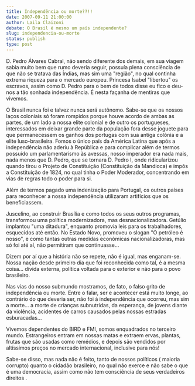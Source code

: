 ```yaml
---
title: Independência ou morte??!!
date: 2007-09-11 21:00:00
author: Laila Claizoni
debate: O Brasil é mesmo um país independente?
slug: independencia-ou-morte
status: publish 
type: post
---
```


D. Pedro Álvares Cabral, não sendo diferente dos demais, em sua viagem sabia muito bem que rumo deveria seguir, possuía plena consciência de que não se tratava das Índias, mas sim uma "região", no qual continha extrema riqueza para o mercado europeu. Princesa Isabel "libertou" os escravos, assim como D. Pedro para o bem de todos disse eu fico e deu-nos a tão sonhada independência. É nesta façanha de mentiras que vivemos.  

O Brasil nunca foi e talvez nunca será autônomo. Sabe-se que os nossos laços coloniais só foram rompidos porque houve acordo de ambas as partes, de um lado a nossa elite colonial e de outro os portugueses, interessados em deixar grande parte da população fora desse joguete para que permanecessem os ganhos dos portugas com sua antiga colônia e a elite luso-brasileira. Fomos o único país da América Latina que após a independência não aderiu à República e para complicar além de termos possuído um parlamentarismo às avessas, nosso imperador era nada mais, nada menos que D. Pedro, que se tornara D. Pedro I, onde ridicularizou quando tirou o Projeto de Constituição (Constituição da Mandioca) e impôs a Constituição de 1824, no qual tinha o Poder Moderador, concentrando em vias de regras todo o poder para si.  

Além de termos pagado uma indenização para Portugal, os outros países para reconhecer a nossa independência utilizaram artifícios que os beneficiassem.  

Juscelino, ao construir Brasília e como todos os seus outros programas, transformou uma política modernizadora, mas desnacionalizadora. Getúlio implantou "uma ditadura", enquanto promovia leis para os trabalhadores, esquecidos até então. No Estado Novo, promoveu o slogan "O petróleo é nosso", e como tantas outras medidas econômicas nacionalizadoras, mas só foi até aí, não permitiram que continuasse...  

Dizem por aí que a história não se repete, não é igual, mas enganam-se. Nossa nação desde primeiro dia que foi reconhecida como tal, é a mesma coisa... dívida externa, política voltada para o exterior e não para o povo brasileiro.  

Nas vias do nosso submundo mostramos, de fato, o falso grito de independência ou morte. Entre o falar, ser e acontecer está muito longe, ao contrário do que deveria ser, não foi à independência que ocorreu, mas sim a morte... a morte de crianças subnutridas, da esperança, de jovens diante da violência, acidentes de carros causados pelas nossas estradas esburacadas...  

Vivemos dependentes do BIRD e FMI, somos enquadrados no terceiro mundo. Estrangeiros entram em nossas matas e extraem ervas, plantas, frutas que são usadas como remédios, e depois são vendidos por altíssimos preços no mercado internacional, inclusive para nós!  

Sabe-se disso, mas nada não é feito, tanto de nossos políticos ( maioria corrupto) quanto o cidadão brasileiro, no qual não exerce e não sabe o que é uma democracia, assim como não tem consciência de seus verdadeiros direitos .
